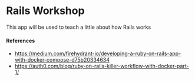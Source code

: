 # Rails Workshop

This app will be used to teach a little about how Rails works

#### References

- https://medium.com/firehydrant-io/developing-a-ruby-on-rails-app-with-docker-compose-d75b20334634
- https://auth0.com/blog/ruby-on-rails-killer-workflow-with-docker-part-1/
